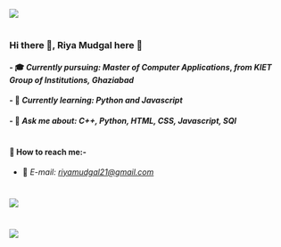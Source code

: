 ![](https://komarev.com/ghpvc/?username=riyamudgal&color=yellow)
#

### Hi there 👋, Riya Mudgal here :girl:
#### - 🎓 *Currently pursuing: Master of Computer Applications*, *from KIET Group of Institutions, Ghaziabad*
#### - 🌱 *Currently learning:* *Python and Javascript*
#### - 💬 *Ask me about:* *C++, Python, HTML, CSS, Javascript, SQl*

#
#### :satellite: How to reach me:-
- :e-mail: *E-mail:* *riyamudgal21@gmail.com*

#


<img align ="center" src ="https://github-readme-stats.vercel.app/api?username=riyamudgal&theme=blue-green&show_icons=true" />

#

<img align ="center" src="https://github-readme-streak-stats.herokuapp.com/?user=riyamudgal" />



